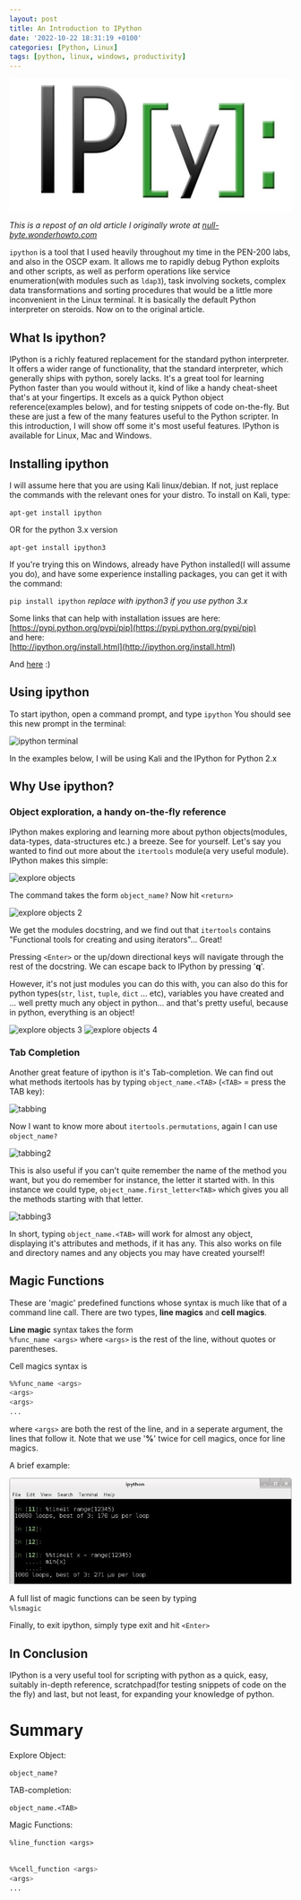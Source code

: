 ```yaml
---
layout: post
title: An Introduction to IPython
date: '2022-10-22 18:31:19 +0100'
categories: [Python, Linux]
tags: [python, linux, windows, productivity]
---
```


![intro to ipython](/assets/img/introduction-ipython.jpg)

_This is a repost of an old article I originally wrote at [null-byte.wonderhowto.com](https://null-byte.wonderhowto.com/how-to/introduction-ipython-0161135/_)_

```ipython``` is a tool that I used heavily throughout my time in the PEN-200 labs, and also in the OSCP exam. It allows me to rapidly debug Python exploits and other scripts, as well as perform operations like service enumeration(with modules such as ```ldap3```), task involving sockets, complex data transformations and sorting procedures that would be a little more inconvenient in the Linux terminal. It is basically the default Python interpreter on steroids.
Now on to the original article.

## What Is ipython?

<p>IPython is a richly featured replacement for the standard python interpreter. It offers a wider range of functionality, that the standard
interpreter, which generally ships with python, sorely lacks. It's a great tool for learning Python faster than you would without it, kind of like a handy cheat-sheet that's at your fingertips. It excels as a quick Python object reference(examples below), and for testing snippets of code on-the-fly. But these are just a few of the many features useful to the Python scripter. In this introduction, I will show off some it's most useful features. IPython is available for Linux, Mac and Windows.</p>

## Installing ipython
<p> I will assume here that you are using Kali linux/debian. If not, just replace the commands with the relevant ones for your distro. To install on Kali, type:</p>

```apt-get install ipython```

OR for the python 3.x version

```apt-get install ipython3```

<p>If you're trying this on Windows, already have Python installed(I will assume you do), and have some experience installing packages, you can get it with the command:</p>

```pip install ipython``` _replace with ipython3 if you use python 3.x_

Some links that can help with installation issues are here:<br>
[https://pypi.python.org/pypi/pip](https://pypi.python.org/pypi/pip)<br>
and here:<br>
[http://ipython.org/install.html](http://ipython.org/install.html)<br>

And [here](https://null-byte.wonderhowto.com/how-to/hack-like-pro-getting-started-with-kali-your-new-hacking-system-0151631/) :)<br>


## Using ipython

To start ipython, open a command prompt, and type ```ipython```
You should see this new prompt in the terminal:

![ipython terminal](/assets/img/ipython-termnal.jpg)

<p>In the examples below, I will be using Kali and the IPython for Python 2.x</p>

## Why Use ipython?

### Object exploration, a handy on-the-fly reference

IPython makes exploring and learning more about python objects(modules, data-types, data-structures etc.) a breeze. See for yourself. Let's say you wanted to find out more about the ```itertools``` module(a very useful module). IPython makes this simple:

![explore objects](/assets/img/ipython-terminal2.jpg)

The command takes the form ```object_name?```
Now hit ```<return>```

![explore objects 2](/assets/img/ipython-terminal3.jpg)


We get the modules docstring, and we find out that ```itertools``` contains "Functional tools for creating and using iterators"... Great!

Pressing ```<Enter>``` or the up/down directional keys will navigate through the rest of the docstring. We can escape back to IPython by pressing '**q**'.

However, it's not just modules you can do this with, you can also do this for python types(```str```, ```list```, ```tuple```, ```dict``` ... etc), variables you have created and ... well pretty much any object in python... and that's pretty useful, because in python, everything is an object!

![explore objects 3](/assets/img/ipython-terminal4.jpg)
![explore objects 4](/assets/img/ipython-terminal5.jpg)


### Tab Completion

Another great feature of ipython is it's Tab-completion. We can find out what methods itertools has by typing ```object_name.<TAB>``` (```<TAB>``` = press the TAB key):<br>

![tabbing](/assets/img/ipython-terminal6.jpg)


Now I want to know more about ```itertools.permutations```, again I can use ```object_name?```<br>

![tabbing2](/assets/img/ipython-terminal7.jpg)


This is also useful if you can't quite remember the name of the method you want, but you do remember for instance, the letter it started with. In this instance we could type, ```object_name.first_letter<TAB>``` which gives you all the methods starting with that letter.

![tabbing3](/assets/img/ipython-terminal8.jpg)


In short, typing ```object_name.<TAB>``` will work for almost any object, displaying it's attributes and methods, if it has any. This also works on file and directory names and any objects you may have created yourself!

## Magic Functions

These are 'magic' predefined functions whose syntax is much like that of a command line call. There are two types, **line magics** and **cell magics**.

**Line magic** syntax takes the form<br>
```%func_name <args>```
where ```<args>``` is the rest of the line, without quotes or parentheses.

Cell magics syntax is <br>
```bash
%%func_name <args>
<args>
<args>
...
```

where ```<args>``` are both the rest of the line, and in a seperate argument, the lines that follow it. Note that we use '**%**' twice for cell magics, once for line magics.

A brief example:<br>

![magic functions](/assets/img/ipython-terminal9.jpg)


A full list of magic functions can be seen by typing<br>
`%lsmagic`
<br>

Finally, to exit ipython, simply type exit and hit `<Enter>`

## In Conclusion

IPython is a very useful tool for scripting with python as a quick, easy, suitably in-depth reference, scratchpad(for testing snippets of code on the the fly) and last, but not least, for expanding your knowledge of python. 

# Summary

Explore Object:

`object_name?`

TAB-completion:

`object_name.<TAB>`

Magic Functions:

`%line_function <args>`


```bash

%%cell_function <args>
<args>
...

```